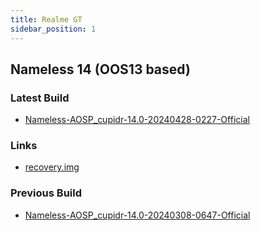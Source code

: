 ```yaml
---
title: Realme GT
sidebar_position: 1
---
```


## Nameless 14 (OOS13 based)

### Latest Build
- [Nameless-AOSP_cupidr-14.0-20240428-0227-Official](https://sourceforge.net/projects/nameless-aosp/files/cupidr/Nameless-AOSP_cupidr-14.0-20240428-0227-Official.zip/download)

### Links
- [recovery.img](https://github.com/pjgowtham/android_device_realme_cupidr/releases/download/lineage-21.0-20240101-UNOFFICIAL-cupidr/recovery-lineage-21.0-20231205-UNOFFICIAL-cupidr.zip)

### Previous Build
- [Nameless-AOSP_cupidr-14.0-20240308-0647-Official](https://sourceforge.net/projects/nameless-aosp/files/cupidr/Nameless-AOSP_cupidr-14.0-20240308-0647-Official.zip/download)